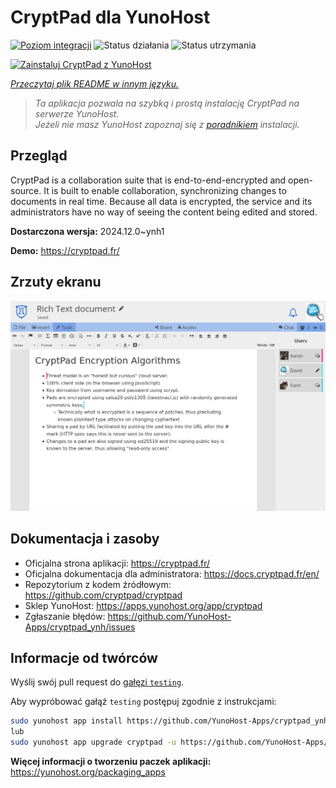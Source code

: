 <!--
To README zostało automatycznie wygenerowane przez <https://github.com/YunoHost/apps/tree/master/tools/readme_generator>
Nie powinno być ono edytowane ręcznie.
-->

# CryptPad dla YunoHost

[![Poziom integracji](https://apps.yunohost.org/badge/integration/cryptpad)](https://ci-apps.yunohost.org/ci/apps/cryptpad/)
![Status działania](https://apps.yunohost.org/badge/state/cryptpad)
![Status utrzymania](https://apps.yunohost.org/badge/maintained/cryptpad)

[![Zainstaluj CryptPad z YunoHost](https://install-app.yunohost.org/install-with-yunohost.svg)](https://install-app.yunohost.org/?app=cryptpad)

*[Przeczytaj plik README w innym języku.](./ALL_README.md)*

> *Ta aplikacja pozwala na szybką i prostą instalację CryptPad na serwerze YunoHost.*  
> *Jeżeli nie masz YunoHost zapoznaj się z [poradnikiem](https://yunohost.org/install) instalacji.*

## Przegląd

CryptPad is a collaboration suite that is end-to-end-encrypted and open-source. It is built to enable collaboration, synchronizing changes to documents in real time. Because all data is encrypted, the service and its administrators have no way of seeing the content being edited and stored.

**Dostarczona wersja:** 2024.12.0~ynh1

**Demo:** <https://cryptpad.fr/>

## Zrzuty ekranu

![Zrzut ekranu z CryptPad](./doc/screenshots/screenshot.png)

## Dokumentacja i zasoby

- Oficjalna strona aplikacji: <https://cryptpad.fr/>
- Oficjalna dokumentacja dla administratora: <https://docs.cryptpad.fr/en/>
- Repozytorium z kodem źródłowym: <https://github.com/cryptpad/cryptpad>
- Sklep YunoHost: <https://apps.yunohost.org/app/cryptpad>
- Zgłaszanie błędów: <https://github.com/YunoHost-Apps/cryptpad_ynh/issues>

## Informacje od twórców

Wyślij swój pull request do [gałęzi `testing`](https://github.com/YunoHost-Apps/cryptpad_ynh/tree/testing).

Aby wypróbować gałąź `testing` postępuj zgodnie z instrukcjami:

```bash
sudo yunohost app install https://github.com/YunoHost-Apps/cryptpad_ynh/tree/testing --debug
lub
sudo yunohost app upgrade cryptpad -u https://github.com/YunoHost-Apps/cryptpad_ynh/tree/testing --debug
```

**Więcej informacji o tworzeniu paczek aplikacji:** <https://yunohost.org/packaging_apps>
